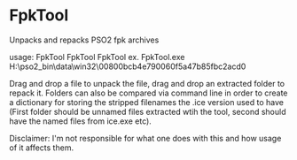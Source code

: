 # FpkTool
Unpacks and repacks PSO2 fpk archives

usage: FpkTool <path to fpk>
       FpkTool <path to extracted fpk folder>
       FpkTool <path to unnamed fpk folder> <path to named fpk folder>
ex. FpkTool.exe H:\pso2_bin\data\win32\00800bcb4e790060f5a47b85fbc2acd0
  
Drag and drop a file to unpack the file, drag and drop an extracted folder to repack it. Folders can also be compared via command line in order to create a dictionary for storing the stripped filenames the .ice version used to have (First folder should be unnamed files extracted wtih the tool, second should have the named files from ice.exe etc).

Disclaimer: I'm not responsible for what one does with this and how usage of it affects them.
